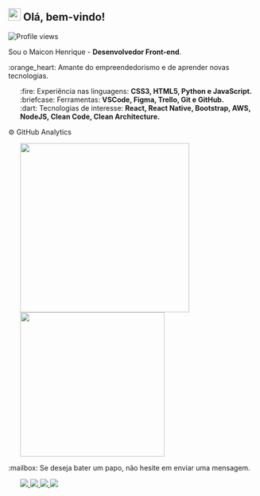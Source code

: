 <h2> <img src="https://raw.githubusercontent.com/kaueMarques/kaueMarques/master/hi.gif" width="25px"> Olá, bem-vindo! </h2>
<p align="left"> <img src="https://komarev.com/ghpvc/?username=maiconhenriquefa&style=flat-square&color=FF9800" alt="Profile views" /> </p>

<p>Sou o Maicon Henrique - <strong>Desenvolvedor Front-end</strong>.</p> 
<p>:orange_heart: Amante do empreendedorismo e de aprender novas tecnologias.</p> 

<ul>
:fire: Experiência nas linguagens: <b>CSS3, HTML5, Python e JavaScript.</b><br>
:briefcase: Ferramentas: <b>VSCode, Figma, Trello, Git e GitHub.</b><br>
:dart: Tecnologias de interesse: <b>React, React Native, Bootstrap, AWS, NodeJS, Clean Code, Clean Architecture.</b><br>
</ul>

<p align="left">
  ⚙️ GitHub Analytics
</p>
<ul>
    <a href="https://github.com/maiconhenriquefa/convoychat">
  <img align="center" width="340px" src="https://github-readme-stats.vercel.app/api?username=maiconhenriquefa&hide=contribs&hide_border=true&border_radius=0px&show_icons=true&bg_color=282C34&title_color=FF9800&text_color=eee&locale=pt-br&disable_animations=true&custom_title=Estatísticas do GitHub" />
</a>
<a href="https://github.com/maiconhenriquefa/github-readme-stats">
  <img align="center" width="290px" src="https://github-readme-stats.vercel.app/api/top-langs/?username=maiconhenriquefa&border_radius=0px&hide_border=true&layout=compact&langs_count=6&bg_color=282C34&title_color=FF9800&text_color=eee&custom_title=Linguagens mais utilizadas" />
</a>
</ul>

<p align="left">
  :mailbox: Se deseja bater um papo, não hesite em enviar uma mensagem.
</p>

<ul>
  <p align="left">
  <a href="mailto:maiconhenriquefa@gmail.com" alt="Gmail">
    <img src="https://img.shields.io/badge/-Gmail-282C34?style=for-the-badge&logo=Gmail&logoColor=FF9800&link=mailto:maiconhenriquefa@gmail.com"/>
  </a>
  
  <a href="https://www.linkedin.com/in/maiconhenriquefa" alt="Linkedin">
    <img src="https://img.shields.io/badge/-Linkedin-282C34?style=for-the-badge&logo=Linkedin&logoColor=FF9800&link=https://www.linkedin.com/in/maiconhenriquefa"/>
  </a>
  
  <a href="https://discord.com/channels/Maicon#7013" alt="Discord">
    <img src="https://img.shields.io/badge/-Discord-282C34?style=for-the-badge&logo=Discord&logoColor=FF9800&link=https://discord.com/channels/Maicon#7013"/>
  </a>
    
  <a href="https://web.whatsapp.com/send?phone=+5583987322705" alt="Whatsapp">
    <img src="https://img.shields.io/badge/-Whatsapp-282C34?style=for-the-badge&logo=Whatsapp&logoColor=FF9800&link=https://web.whatsapp.com/send?phone=+5583987322705"/>
  </a>
</ul>

